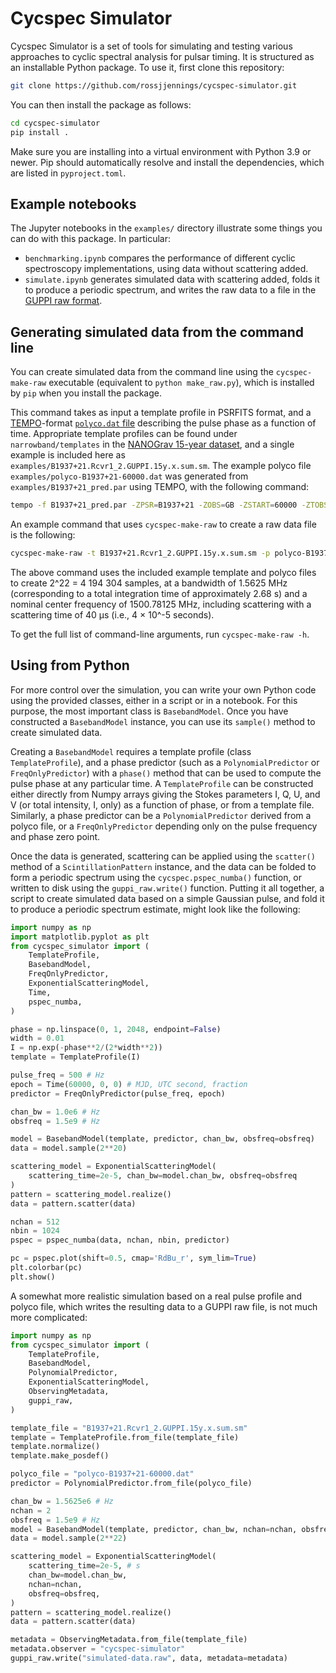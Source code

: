 # Cycspec Simulator
Cycspec Simulator is a set of tools for simulating and testing various approaches to cyclic spectral analysis for pulsar timing. It is structured as an installable Python package. To use it, first clone this repository:
```bash
git clone https://github.com/rossjjennings/cycspec-simulator.git
```
You can then install the package as follows:
```bash
cd cycspec-simulator
pip install .
```
Make sure you are installing into a virtual environment with Python 3.9 or newer. Pip should automatically resolve and install the dependencies, which are listed in `pyproject.toml`.

## Example notebooks
The Jupyter notebooks in the `examples/` directory illustrate some things you can do with this package. In particular:
- `benchmarking.ipynb` compares the performance of different cyclic spectroscopy implementations, using data without scattering added.
- `simulate.ipynb` generates simulated data with scattering added, folds it to produce a periodic spectrum, and writes the raw data to a file in the [GUPPI raw format](https://www.cv.nrao.edu/~pdemores/GUPPI_Raw_Data_Format/).

## Generating simulated data from the command line
You can create simulated data from the command line using the `cycspec-make-raw` executable (equivalent to `python make_raw.py`), which is installed by `pip` when you install the package.

This command takes as input a template profile in PSRFITS format, and a [TEMPO](https://tempo.sourceforge.net/)-format [`polyco.dat` file](https://tempo.sourceforge.net/ref_man_sections/tz-polyco.txt) describing the pulse phase as a function of time. Appropriate template profiles can be found under `narrowband/templates` in the [NANOGrav 15-year dataset](https://doi.org/10.5281/zenodo.7967584), and a single example is included here as `examples/B1937+21.Rcvr1_2.GUPPI.15y.x.sum.sm`. The example polyco file `examples/polyco-B1937+21-60000.dat` was generated from `examples/B1937+21_pred.par` using TEMPO, with the following command:
```bash
tempo -f B1937+21_pred.par -ZPSR=B1937+21 -ZOBS=GB -ZSTART=60000 -ZTOBS=1H -ZFREQ=1500.78125 -ZOUT=polyco-B1937+21-60000.dat
```

An example command that uses `cycspec-make-raw` to create a raw data file is the following:
```bash
cycspec-make-raw -t B1937+21.Rcvr1_2.GUPPI.15y.x.sum.sm -p polyco-B1937+21-60000.dat -o B1937+21-test.raw -n 4194304 -b 1.5625 -f 1500.78125 -s 4e-5
```
The above command uses the included example template and polyco files to create 2^22 = 4 194 304 samples, at a bandwidth of 1.5625 MHz (corresponding to a total integration time of approximately 2.68 s) and a nominal center frequency of 1500.78125 MHz, including scattering with a scattering time of 40 μs (i.e., 4 × 10^-5 seconds).

To get the full list of command-line arguments, run `cycspec-make-raw -h`.

## Using from Python
For more control over the simulation, you can write your own Python code using the provided classes, either in a script or in a notebook. For this purpose, the most important class is `BasebandModel`. Once you have constructed a `BasebandModel` instance, you can use its `sample()` method to create simulated data.

Creating a `BasebandModel` requires a template profile (class `TemplateProfile`), and a phase predictor (such as a `PolynomialPredictor` or `FreqOnlyPredictor`) with a `phase()` method that can be used to compute the pulse phase at any particular time. A `TemplateProfile` can be constructed either directly from Numpy arrays giving the Stokes parameters I, Q, U, and V (or total intensity, I, only) as a function of phase, or from a template file. Similarly, a phase predictor can be a `PolynomialPredictor` derived from a polyco file, or a `FreqOnlyPredictor` depending only on the pulse frequency and phase zero point.

Once the data is generated, scattering can be applied using the `scatter()` method of a `ScintillationPattern` instance, and the data can be folded to form a periodic spectrum using the `cycspec.pspec_numba()` function, or written to disk using the `guppi_raw.write()` function. Putting it all together, a script to create simulated data based on a simple Gaussian pulse, and fold it to produce a periodic spectrum estimate, might look like the following:
```python
import numpy as np
import matplotlib.pyplot as plt
from cycspec_simulator import (
	TemplateProfile,
	BasebandModel,
	FreqOnlyPredictor,
	ExponentialScatteringModel,
	Time,
	pspec_numba,
)

phase = np.linspace(0, 1, 2048, endpoint=False)
width = 0.01
I = np.exp(-phase**2/(2*width**2))
template = TemplateProfile(I)

pulse_freq = 500 # Hz
epoch = Time(60000, 0, 0) # MJD, UTC second, fraction
predictor = FreqOnlyPredictor(pulse_freq, epoch)

chan_bw = 1.0e6 # Hz
obsfreq = 1.5e9 # Hz

model = BasebandModel(template, predictor, chan_bw, obsfreq=obsfreq)
data = model.sample(2**20)

scattering_model = ExponentialScatteringModel(
	scattering_time=2e-5, chan_bw=model.chan_bw, obsfreq=obsfreq
)
pattern = scattering_model.realize()
data = pattern.scatter(data)

nchan = 512
nbin = 1024
pspec = pspec_numba(data, nchan, nbin, predictor)

pc = pspec.plot(shift=0.5, cmap='RdBu_r', sym_lim=True)
plt.colorbar(pc)
plt.show()
```

A somewhat more realistic simulation based on a real pulse profile and polyco file, which writes the resulting data to a GUPPI raw file, is not much more complicated:
```python
import numpy as np
from cycspec_simulator import (
	TemplateProfile,
	BasebandModel,
	PolynomialPredictor,
	ExponentialScatteringModel,
	ObservingMetadata,
	guppi_raw,
)

template_file = "B1937+21.Rcvr1_2.GUPPI.15y.x.sum.sm"
template = TemplateProfile.from_file(template_file)
template.normalize()
template.make_posdef()

polyco_file = "polyco-B1937+21-60000.dat"
predictor = PolynomialPredictor.from_file(polyco_file)

chan_bw = 1.5625e6 # Hz
nchan = 2
obsfreq = 1.5e9 # Hz
model = BasebandModel(template, predictor, chan_bw, nchan=nchan, obsfreq=obsfreq)
data = model.sample(2**22)

scattering_model = ExponentialScatteringModel(
	scattering_time=2e-5, # s
	chan_bw=model.chan_bw,
	nchan=nchan,
	obsfreq=obsfreq,
)
pattern = scattering_model.realize()
data = pattern.scatter(data)

metadata = ObservingMetadata.from_file(template_file)
metadata.observer = "cycspec-simulator"
guppi_raw.write("simulated-data.raw", data, metadata=metadata)
```
